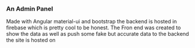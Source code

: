### An Admin Panel
Made with Angular material-ui and bootstrap the backend is hosted in firebase which is pretty cool to be honest. The Fron end was created to show the data as well as push some fake but accurate data to the backend the site is hosted on 
<!-- [here](https://upjaodashboard.netlify.app) -->
